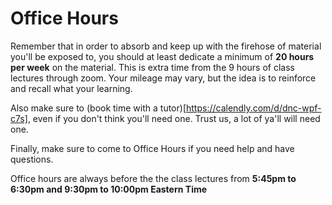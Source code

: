 # Office Hours

Remember that in order to absorb and keep up with the firehose of material you'll be exposed to, you should at least dedicate a minimum of **20 hours per week** on the material. This is extra time from the 9 hours of class lectures through zoom. Your mileage may vary, but the idea is to reinforce and recall what your learning. 

Also make sure to (book time with a tutor)[https://calendly.com/d/dnc-wpf-c7s], even if you don't think you'll need one. Trust us, a lot of ya'll will need one.

Finally, make sure to come to Office Hours if you need help and have questions. 

Office hours are always before the the class lectures from **5:45pm to 6:30pm and 9:30pm to 10:00pm Eastern Time**